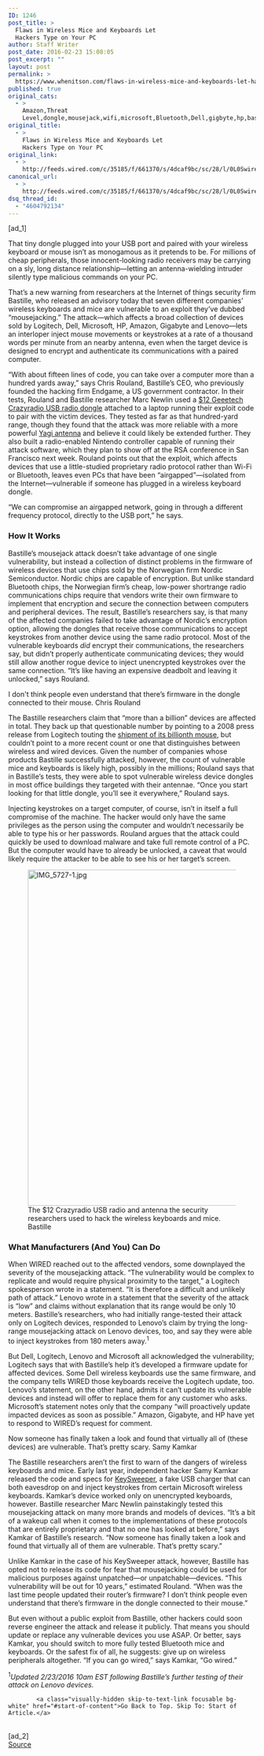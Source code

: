 ```yaml
---
ID: 1246
post_title: >
  Flaws in Wireless Mice and Keyboards Let
  Hackers Type on Your PC
author: Staff Writer
post_date: 2016-02-23 15:08:05
post_excerpt: ""
layout: post
permalink: >
  https://www.whenitson.com/flaws-in-wireless-mice-and-keyboards-let-hackers-type-on-your-pc/
published: true
original_cats:
  - >
    Amazon,Threat
    Level,dongle,mousejack,wifi,microsoft,Bluetooth,Dell,gigbyte,hp,bastille,Lenovo,logitech,Security,RSA,mousejacking
original_title:
  - >
    Flaws in Wireless Mice and Keyboards Let
    Hackers Type on Your PC
original_link:
  - >
    http://feeds.wired.com/c/35185/f/661370/s/4dcaf9bc/sc/28/l/0L0Swired0N0C20A160C0A20Cflaws0Ein0Ewireless0Emice0Eand0Ekeyboards0Elet0Ehackers0Etype0Eon0Eyour0Epc0C/story01.htm
canonical_url:
  - >
    http://feeds.wired.com/c/35185/f/661370/s/4dcaf9bc/sc/28/l/0L0Swired0N0C20A160C0A20Cflaws0Ein0Ewireless0Emice0Eand0Ekeyboards0Elet0Ehackers0Etype0Eon0Eyour0Epc0C/story01.htm
dsq_thread_id:
  - "4604792134"
---
```

 [ad_1]
<br><div id=""><p>That tiny dongle plugged into your USB port and paired with your wireless keyboard or mouse isn’t as monogamous as it pretends to be. For millions of cheap peripherals, those innocent-looking radio receivers may be carrying on a sly, long distance relationship—letting an antenna-wielding intruder silently type malicious commands on your PC.</p>
<p>That’s a new warning from researchers at the Internet of things security firm Bastille, who released an advisory today that seven different companies’ wireless keyboards and mice are vulnerable to an exploit they’ve dubbed “mousejacking.” The attack—which affects a broad collection of devices sold by Logitech, Dell, Microsoft, HP, Amazon, Gigabyte and Lenovo—lets an interloper inject mouse movements or keystrokes at a rate of a thousand words per minute from an nearby antenna, even when the target device is designed to encrypt and authenticate its communications with a paired computer.</p>
<p>“With about fifteen lines of code, you can take over a computer more than a hundred yards away,” says Chris Rouland, Bastille’s CEO, who previously founded the hacking firm Endgame, a US government contractor. In their tests, Rouland and Bastille researcher Marc Newlin used a <a rel="nofollow" href="http://www.amazon.com/dp/B014O8D7D0/?tag=w050b-20" target="_blank">$12 Geeetech Crazyradio USB radio dongle</a> attached to a laptop running their exploit code to pair with the victim devices. They tested as far as that hundred-yard range, though they found that the attack was more reliable with a more powerful <a rel="nofollow" href="http://www.amazon.com/dp/B00KL6X9M4/?tag=w050b-20" target="_blank">Yagi antenna</a> and believe it could likely be extended further. They also built a radio-enabled Nintendo controller capable of running their attack software, which they plan to show off at the RSA conference in San Francisco next week. Rouland points out that the exploit, which affects devices that use a little-studied proprietary radio protocol rather than Wi-Fi or Bluetooth, leaves even PCs that have been “airgapped”—isolated from the Internet—vulnerable if someone has plugged in a wireless keyboard dongle.</p>
<p>“We can compromise an airgapped network, going in through a different frequency protocol, directly to the USB port,” he says.</p>
<h3>How It Works</h3>
<p>Bastille’s mousejack attack doesn’t take advantage of one single vulnerability, but instead a collection of distinct problems in the firmware of wireless devices that use chips sold by the Norwegian firm Nordic Semiconductor. Nordic chips are capable of encryption. But unlike standard Bluetooth chips, the Norwegian firm’s cheap, low-power shortrange radio communications chips require that vendors write their own firmware to implement that encryption and secure the connection between computers and peripheral devices. The result, Bastille’s researchers say, is that many of the affected companies failed to take advantage of Nordic’s encryption option, allowing the dongles that receive those communications to accept keystrokes from another device using the same radio protocol. Most of the vulnerable keyboards <em>did</em> encrypt their communications, the researchers say, but didn’t properly authenticate communicating devices; they would still allow another rogue device to inject unencrypted keystrokes over the same connection. “It’s like having an expensive deadbolt and leaving it unlocked,” says Rouland.</p>
<p data-js="fader" class="pullquote carve fader">
	I don't think people even understand that there’s firmware in the dongle connected to their mouse.	<span class="attribution">Chris Rouland</span>
</p>

<p>The Bastille researchers claim that “more than a billion” devices are affected in total. They back up that questionable number by pointing to a 2008 press release from Logitech touting the <a href="http://www.logitech.com/en-us/press/press-releases/5388" target="_blank">shipment of its billionth mouse</a>, but couldn’t point to a more recent count or one that distinguishes between wireless and wired devices. Given the number of companies whose products Bastille successfully attacked, however, the count of vulnerable mice and keyboards is likely high, possibly in the millions; Rouland says that in Bastille’s tests, they were able to spot vulnerable wireless device dongles in most office buildings they targeted with their antennae. “Once you start looking for that little dongle, you’ll see it everywhere,” Rouland says.</p>
<p>Injecting keystrokes on a target computer, of course, isn’t in itself a full compromise of the machine. The hacker would only have the same privileges as the person using the computer and wouldn’t necessarily be able to type his or her passwords. Rouland argues that the attack could quickly be used to download malware and take full remote control of a PC. But the computer would have to already be unlocked, a caveat that would likely require the attacker to be able to see his or her target’s screen.</p>
<figure attachment_1978334="" class="wp-caption landscape alignnone fader relative" data-js="fader"><a href="http://www.wired.com/wp-content/uploads/2016/02/IMG_5727-1.jpg"><img class="wp-image-1978334 size-large" src="http://www.whenitson.com/wp-content/uploads/2016/02/Flaws-in-Wireless-Mice-and-Keyboards-Let-Hackers-Type-on-Your-PC.jpg" alt="IMG_5727-1.jpg" width="1024" height="682"/></a><figcaption class="wp-caption-text link-underline">The $12 Crazyradio USB radio and antenna the security researchers used to hack the wireless keyboards and mice. <span class="credit link-underline-sm"><span aria-hidden="true" class="ui ui ui-photo inline-block ui-credit relative opacity-5 marg-r-micro"/> Bastille</span></figcaption></figure><h3>What Manufacturers (And You) Can Do</h3>
<p>When WIRED reached out to the affected vendors, some downplayed the severity of the mousejacking attack. “The vulnerability would be complex to replicate and would require physical proximity to the target,” a Logitech spokesperson wrote in a statement. “It is therefore a difficult and unlikely path of attack.” Lenovo wrote in a statement that the severity of the attack is “low” and claims without explanation that its range would be only 10 meters. Bastille’s researchers, who had initially range-tested their attack only on Logitech devices, responded to Lenovo’s claim by trying the long-range mousejacking attack on Lenovo devices, too, and say they were able to inject keystrokes from 180 meters away.<sup>1</sup></p>
<p>But Dell, Logitech, Lenovo and Microsoft all acknowledged the vulnerability; Logitech says that with Bastille’s help it’s developed a firmware update for affected devices. Some Dell wireless keyboards use the same firmware, and the company tells WIRED those keyboards receive the Logitech update, too. Lenovo’s statement, on the other hand, admits it can’t update its vulnerable devices and instead will offer to replace them for any customer who asks. Microsoft’s statement notes only that the company “will proactively update impacted devices as soon as possible.” Amazon, Gigabyte, and HP have yet to respond to WIRED’s request for comment.</p>
<p data-js="fader" class="pullquote carve fader">
	Now someone has finally taken a look and found that virtually all of (these devices) are vulnerable. That’s pretty scary.	<span class="attribution">Samy Kamkar</span>
</p>

<p>The Bastille researchers aren’t the first to warn of the dangers of wireless keyboards and mice. Early last year, independent hacker Samy Kamkar released the code and specs for <a href="http://samy.pl/keysweeper/" target="_blank">KeySweeper</a>, a fake USB charger that can both eavesdrop on and inject keystrokes from certain Microsoft wireless keyboards. Kamkar’s device worked only on unencrypted keyboards, however. Bastille researcher Marc Newlin painstakingly tested this mousejacking attack on many more brands and models of devices. “It’s a bit of a wakeup call when it comes to the implementations of these protocols that are entirely proprietary and that no one has looked at before,” says Kamkar of Bastille’s research. “Now someone has finally taken a look and found that virtually all of them are vulnerable. That’s pretty scary.”</p>
<p>Unlike Kamkar in the case of his KeySweeper attack, however, Bastille has opted not to release its code for fear that mousejacking could be used for malicious purposes against unpatched—or unpatchable—devices. “This vulnerability will be out for 10 years,” estimated Rouland. “When was the last time people updated their router’s firmware? I don’t think people even understand that there’s firmware in the dongle connected to their mouse.”</p>
<p>But even without a public exploit from Bastille, other hackers could soon reverse engineer the attack and release it publicly. That means you should update or replace any vulnerable devices you use ASAP. Or better, says Kamkar, you should switch to more fully tested Bluetooth mice and keyboards. Or the safest fix of all, he suggests: give up on wireless peripherals altogether. “If you can go wired,” says Kamkar, “Go wired.”</p>
<p><sup>1</sup><em>Updated 2/23/2016 10am EST following Bastille’s further testing of their attack on Lenovo devices.</em></p>

			<a class="visually-hidden skip-to-text-link focusable bg-white" href="#start-of-content">Go Back to Top. Skip To: Start of Article.</a>

			
</div>
<br>[ad_2]
<br><a href="http://feeds.wired.com/c/35185/f/661370/s/4dcaf9bc/sc/28/l/0L0Swired0N0C20A160C0A20Cflaws0Ein0Ewireless0Emice0Eand0Ekeyboards0Elet0Ehackers0Etype0Eon0Eyour0Epc0C/story01.htm">Source </a>